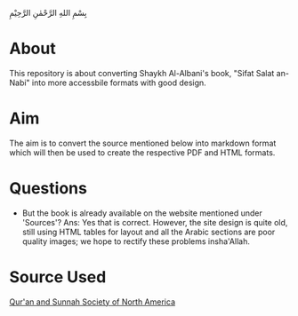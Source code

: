 بِسْمِ اللهِ الرَّحْمٰنِ الرَّحِيْمِ

# About
This repository is about converting Shaykh Al-Albani's book, "Sifat Salat an-Nabi" into more accessbile formats with good design.

# Aim
The aim is to convert the source mentioned below into markdown format which will then be used to create the respective PDF and HTML formats.

# Questions
- But the book is already available on the website mentioned under 'Sources'?
Ans: Yes that is correct. However, the site design is quite old, still using HTML tables for layout and all the Arabic sections are poor quality images; we hope to rectify these problems insha'Allah.

# Source Used
[Qur'an and Sunnah Society of North America](http://www.qss.org/articles/salah/toc.html)
